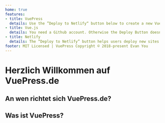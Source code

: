 ```yaml
---
home: true
features:
- title: VuePress
  details: Use the ”Deploy to Netlify“ button below to create a new VuePress installation with one simple click.
- title: Vue.js
  details: You need a Github account. Otherwise the Deploy Button doesn't work.
- title: Netlify
  details: The “Deploy to Netlify” button helps users deploy new sites from templates with one single click on Netlify.
footer: MIT Licensed | VuePress Copyright © 2018-present Evan You
---
```


# Herzlich Willkommen auf VuePress.de



## An wen richtet sich VuePress.de?



## Was ist VuePress? 

